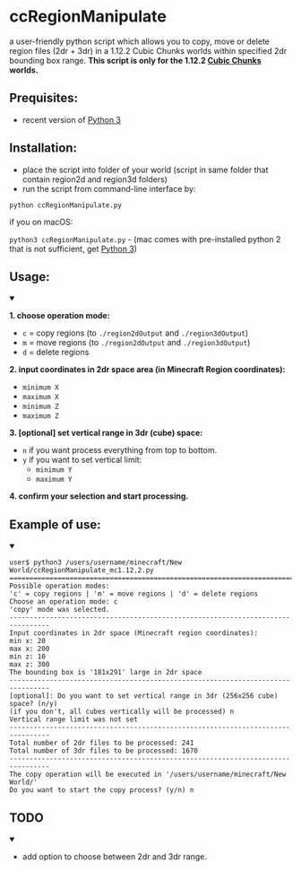 # ccRegionManipulate
a user-friendly python script which allows you to copy, move or delete region files (2dr + 3dr) in a 1.12.2 Cubic Chunks worlds within specified 2dr bounding box range.     __This script is only for the 1.12.2 [Cubic Chunks](https://github.com/OpenCubicChunks/CubicChunks) worlds.__

## Prequisites:
- recent version of [Python 3](https://www.python.org/)


## Installation:
- place the script into folder of your world (script in same folder that contain region2d and region3d folders)
- run the script from command-line interface by:

```python ccRegionManipulate.py```

if you on macOS:

```python3 ccRegionManipulate.py``` - (mac comes with pre-installed python 2 that is not sufficient, get [Python 3](https://www.python.org/))

## Usage:
<details open> <summary></summary>

**1. choose operation mode:**
- `c` = copy regions (to `./region2dOutput` and `./region3dOutput`)
- `m` = move regions (to `./region2dOutput` and `./region3dOutput`)
- `d` = delete regions

**2. input coordinates in 2dr space area (in Minecraft Region coordinates):**
- `minimum X`
- `maximum X` 
- `minimum Z`
- `maximum Z`

**3. [optional] set vertical range in 3dr (cube) space:**
- `n` if you want process everything from top to bottom.
- `y` if you want to set vertical limit:
   - `minimum Y`
   - `maximum Y`

**4. confirm your selection and start processing.**
</details>

##  Example of use:

<details open> <summary></summary> 

  ```
user$ python3 /users/username/minecraft/New World/ccRegionManipulate_mc1.12.2.py 
================================================================================
Possible operation modes:
'c' = copy regions | 'm' = move regions | 'd' = delete regions
Choose an operation mode: c
'copy' mode was selected.
--------------------------------------------------------------------------------
Input coordinates in 2dr space (Minecraft region coordinates):
min x: 20
max x: 200
min z: 10
max z: 300
The bounding box is '181x291' large in 2dr space
--------------------------------------------------------------------------------
[optional]: Do you want to set vertical range in 3dr (256x256 cube) space? (n/y)
(if you don't, all cubes vertically will be processed) n
Vertical range limit was not set
--------------------------------------------------------------------------------
Total number of 2dr files to be processed: 241
Total number of 3dr files to be processed: 1670
--------------------------------------------------------------------------------
The copy operation will be executed in '/users/username/minecraft/New World/'
Do you want to start the copy process? (y/n) n

```
</details>

##  TODO

<details open> <summary></summary> 

- add option to choose between 2dr and 3dr range.
</details>
